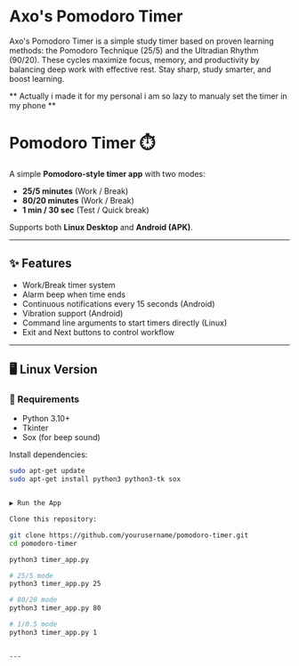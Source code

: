 # Axo's Pomodoro Timer
Axo's Pomodoro Timer is a simple study timer based on proven learning methods: the Pomodoro Technique (25/5) and the Ultradian Rhythm (90/20). These cycles maximize focus, memory, and productivity by balancing deep work with effective rest. Stay sharp, study smarter, and boost learning.

** Actually i made it for my personal i am so lazy to manualy set the timer in my phone ** 


# Pomodoro Timer ⏱️  

A simple **Pomodoro-style timer app** with two modes:  
- **25/5 minutes** (Work / Break)  
- **80/20 minutes** (Work / Break)  
- **1 min / 30 sec** (Test / Quick break)  

Supports both **Linux Desktop** and **Android (APK)**.  

---

## ✨ Features
- Work/Break timer system  
- Alarm beep when time ends  
- Continuous notifications every 15 seconds (Android)  
- Vibration support (Android)  
- Command line arguments to start timers directly (Linux)  
- Exit and Next buttons to control workflow  

---

## 🖥️ Linux Version  

### 🔧 Requirements
- Python 3.10+  
- Tkinter  
- Sox (for beep sound)  

Install dependencies:

```bash
sudo apt-get update
sudo apt-get install python3 python3-tk sox


▶️ Run the App

Clone this repository:

git clone https://github.com/yourusername/pomodoro-timer.git
cd pomodoro-timer

python3 timer_app.py

# 25/5 mode
python3 timer_app.py 25

# 80/20 mode
python3 timer_app.py 80

# 1/0.5 mode
python3 timer_app.py 1


---

